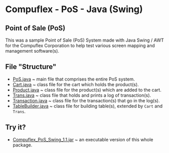 # Compuflex - PoS - Java (Swing)
## Point of Sale (PoS)
This was a sample Point of Sale (PoS) System made with Java Swing / AWT for the Compuflex Corporation to help test various screen mapping and management software(s).

## File "Structure"
 - [PoS.java](/PoS%20(Java%20-%20Swing)/PoS.java) ~ main file that comprises the entire PoS system.
 - [Cart.java](/PoS%20(Java%20-%20Swing)/Cart.java) ~ class file for the cart which holds the product(s).
 - [Product.java](/PoS%20(Java%20-%20Swing)/Product.java) ~ class file for the product(s) which are added to the cart.
 - [Trans.java](/PoS%20(Java%20-%20Swing)/Trans.java) ~ class file that holds and prints a log of transaction(s).
 - [Transaction.java](/PoS%20(Java%20-%20Swing)/Transaction.java) ~ class file for the transaction(s) that go in the log(s).
 - [TableBuilder.java](/PoS%20(Java%20-%20Swing)/TableBuilder.java) ~ class file for building table(s), extended by `Cart` and `Trans`.

## Try it?
 - [Compuflex_PoS_Swing_1.1.jar](/PoS%20(Java%20-%20Swing)/Compuflex_PoS_Swing_1.1.jar) ~ an executable version of this whole package.
